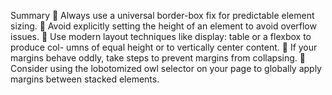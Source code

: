 Summary
 Always use a universal border-box fix for predictable element sizing.
 Avoid explicitly setting the height of an element to avoid overflow issues.
 Use modern layout techniques like display: table or a flexbox to produce col-
umns of equal height or to vertically center content.
 If your margins behave oddly, take steps to prevent margins from collapsing.
 Consider using the lobotomized owl selector on your page to globally apply
margins between stacked elements.